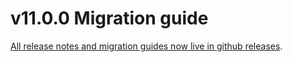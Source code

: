 # v11.0.0 Migration guide

[All release notes and migration guides now live in github releases](https://github.com/seek-oss/sku/releases/tag/v11.0.0).
